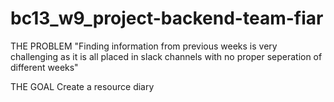 # bc13_w9_project-backend-team-fiar

THE PROBLEM
"Finding information from previous weeks is very challenging as it is all
placed in slack channels with no proper seperation of different weeks"

THE GOAL
Create a resource diary
